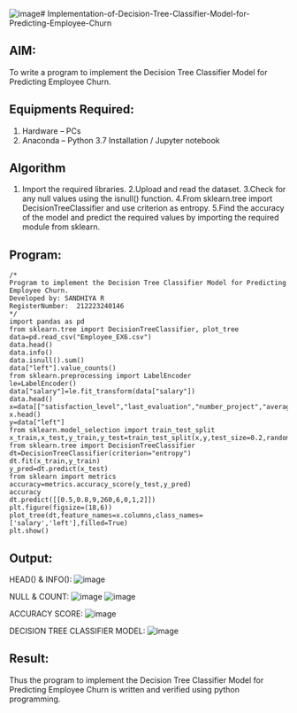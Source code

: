 ![image](https://github.com/user-attachments/assets/fba9b3ce-daee-4bf5-95bc-3b60041141c4)# Implementation-of-Decision-Tree-Classifier-Model-for-Predicting-Employee-Churn

## AIM:
To write a program to implement the Decision Tree Classifier Model for Predicting Employee Churn.

## Equipments Required:
1. Hardware – PCs
2. Anaconda – Python 3.7 Installation / Jupyter notebook

## Algorithm
1. Import the required libraries.
2.Upload and read the dataset.
3.Check for any null values using the isnull() function.
4.From sklearn.tree import DecisionTreeClassifier and use criterion as entropy.
5.Find the accuracy of the model and predict the required values by importing the required module from sklearn.

## Program:
```
/*
Program to implement the Decision Tree Classifier Model for Predicting Employee Churn.
Developed by: SANDHIYA R
RegisterNumber:  212223240146
*/
import pandas as pd
from sklearn.tree import DecisionTreeClassifier, plot_tree
data=pd.read_csv("Employee_EX6.csv")
data.head()
data.info()
data.isnull().sum()
data["left"].value_counts()
from sklearn.preprocessing import LabelEncoder
le=LabelEncoder()
data["salary"]=le.fit_transform(data["salary"])
data.head()
x=data[["satisfaction_level","last_evaluation","number_project","average_montly_hours","time_spend_company","Work_accident","promotion_last_5years","salary"]]
x.head()
y=data["left"]
from sklearn.model_selection import train_test_split
x_train,x_test,y_train,y_test=train_test_split(x,y,test_size=0.2,random_state=100)
from sklearn.tree import DecisionTreeClassifier
dt=DecisionTreeClassifier(criterion="entropy")
dt.fit(x_train,y_train)
y_pred=dt.predict(x_test)
from sklearn import metrics
accuracy=metrics.accuracy_score(y_test,y_pred)
accuracy
dt.predict([[0.5,0.8,9,260,6,0,1,2]])
plt.figure(figsize=(18,6))
plot_tree(dt,feature_names=x.columns,class_names=['salary','left'],filled=True)
plt.show()
```

## Output:
HEAD() & INFO():
![image](https://github.com/user-attachments/assets/08a783e0-9057-40b3-a4fa-f3aeaa678364)

NULL & COUNT:
![image](https://github.com/user-attachments/assets/1c752a43-7f90-4ec6-8803-91b387a03ed5)
![image](https://github.com/user-attachments/assets/3c926eb5-4951-4d2f-a4de-85e2f5956c8d)

ACCURACY SCORE:
![image](https://github.com/user-attachments/assets/15dd4313-48a3-437a-a009-f6ba1dd922bf)


DECISION TREE CLASSIFIER MODEL:
![image](https://github.com/user-attachments/assets/1ab0cb66-868b-4272-a0ad-4c64efe567a8)

## Result:
Thus the program to implement the  Decision Tree Classifier Model for Predicting Employee Churn is written and verified using python programming.

